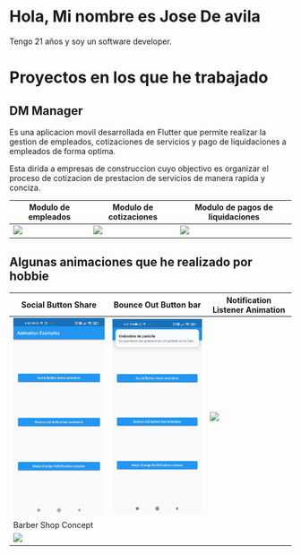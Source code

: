 # Hola, Mi nombre es Jose De avila

Tengo 21 años y soy un software developer.

# Proyectos en los que he trabajado

## DM Manager

Es una aplicacion movil desarrollada en Flutter que permite realizar la gestion de empleados, cotizaciones de servicios y pago de liquidaciones a empleados de forma optima.

Esta dirida a empresas de construccion cuyo objectivo es organizar el proceso de cotizacion de prestacion de servicios de manera rapida y conciza.

| Modulo de empleados                                               | Modulo de cotizaciones                                                  | Modulo de pagos de liquidaciones                                    |
| ----------------------------------------------------------------- | ----------------------------------------------------------------------- | ------------------------------------------------------------------- |
| <img src="./screenshots/EmployeeScrollAnimation.gif" width="300"> | <img src="./screenshots/CotizationPerspectiveListView.gif" width="300"> | <img src="./screenshots/PayLiquidationAnimations.gif" width="300" > |

## Algunas animaciones que he realizado por hobbie

| Social Button Share                                           | Bounce Out Button bar                                                     | Notification Listener Animation                                                 |
| ------------------------------------------------------------- | ------------------------------------------------------------------------- | ------------------------------------------------------------------------------- |
| <img src="./screenshots/social_button_share.gif" width="300"> | <img src="./screenshots/bounce_out_bottom_bar_animation.gif" width="300"> | <img src="./screenshots/notification_listener_animation_maps.gif" width="300" > |
| Barber Shop Concept                                           |
| <img src="./screenshots/BarberShopConcept.gif" width="300">   |
